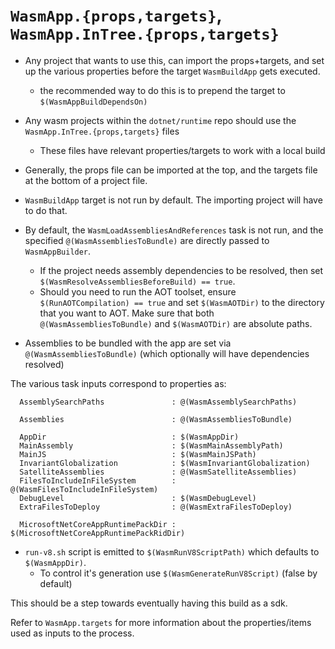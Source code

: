 # `WasmApp.{props,targets}`, `WasmApp.InTree.{props,targets}`

- Any project that wants to use this, can import the props+targets, and set up the
various properties before the target `WasmBuildApp` gets executed.
  - the recommended way to do this is to prepend the target to `$(WasmAppBuildDependsOn)`

- Any wasm projects within the `dotnet/runtime` repo should use the `WasmApp.InTree.{props,targets}` files
  - These files have relevant properties/targets to work with a local build
- Generally, the props file can be imported at the top, and the targets file at the bottom of a project file.

- `WasmBuildApp` target is not run by default. The importing project will have
to do that.

- By default, the `WasmLoadAssembliesAndReferences` task is not run, and
the specified `@(WasmAssembliesToBundle)` are directly passed to
`WasmAppBuilder`.
	- If the project needs assembly dependencies to be resolved, then
	set `$(WasmResolveAssembliesBeforeBuild) == true`.
  - Should you need to run the AOT toolset, ensure `$(RunAOTCompilation) == true`
  and set `$(WasmAOTDir)` to the directory that you want to AOT. Make sure that both
  `@(WasmAssembliesToBundle)` and `$(WasmAOTDir)` are absolute paths. 

- Assemblies to be bundled with the app are set via
`@(WasmAssembliesToBundle)` (which optionally will have dependencies
resolved)

The various task inputs correspond to properties as:

```
  AssemblySearchPaths               : @(WasmAssemblySearchPaths)

  Assemblies                        : @(WasmAssembliesToBundle)

  AppDir                            : $(WasmAppDir)
  MainAssembly                      : $(WasmMainAssemblyPath)
  MainJS                            : $(WasmMainJSPath)
  InvariantGlobalization            : $(WasmInvariantGlobalization)
  SatelliteAssemblies               : @(WasmSatelliteAssemblies)
  FilesToIncludeInFileSystem        : @(WasmFilesToIncludeInFileSystem)
  DebugLevel                        : $(WasmDebugLevel)
  ExtraFilesToDeploy                : @(WasmExtraFilesToDeploy)

  MicrosoftNetCoreAppRuntimePackDir : $(MicrosoftNetCoreAppRuntimePackRidDir)
```

- `run-v8.sh` script is emitted to `$(WasmRunV8ScriptPath)` which defaults to `$(WasmAppDir)`.
    - To control it's generation use `$(WasmGenerateRunV8Script)` (false by default)

This should be a step towards eventually having this build as a sdk.

Refer to `WasmApp.targets` for more information about the properties/items used as inputs to the process.
